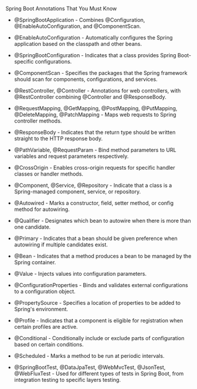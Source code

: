 Spring Boot Annotations That You Must Know

- @SpringBootApplication - Combines @Configuration, @EnableAutoConfiguration, and @ComponentScan.

- @EnableAutoConfiguration - Automatically configures the Spring application based on the classpath and other beans.

- @SpringBootConfiguration - Indicates that a class provides Spring Boot-specific configurations.

- @ComponentScan - Specifies the packages that the Spring framework should scan for components, configurations, and services.

- @RestController, @Controller - Annotations for web controllers, with @RestController combining @Controller and @ResponseBody.

- @RequestMapping, @GetMapping, @PostMapping, @PutMapping, @DeleteMapping, @PatchMapping - Maps web requests to Spring controller methods.

- @ResponseBody - Indicates that the return type should be written straight to the HTTP response body.

- @PathVariable, @RequestParam - Bind method parameters to URL variables and request parameters respectively.

- @CrossOrigin - Enables cross-origin requests for specific handler classes or handler methods.

- @Component, @Service, @Repository - Indicate that a class is a Spring-managed component, service, or repository.

- @Autowired - Marks a constructor, field, setter method, or config method for autowiring.

- @Qualifier - Designates which bean to autowire when there is more than one candidate.

- @Primary - Indicates that a bean should be given preference when autowiring if multiple candidates exist.

- @Bean - Indicates that a method produces a bean to be managed by the Spring container.

- @Value - Injects values into configuration parameters.

- @ConfigurationProperties - Binds and validates external configurations to a configuration object.

- @PropertySource - Specifies a location of properties to be added to Spring's environment.

- @Profile - Indicates that a component is eligible for registration when certain profiles are active.

- @Conditional - Conditionally include or exclude parts of configuration based on certain conditions.

- @Scheduled - Marks a method to be run at periodic intervals.

- @SpringBootTest, @DataJpaTest, @WebMvcTest, @JsonTest, @WebFluxTest - Used for different types of tests in Spring Boot, from integration testing to specific layers testing.
